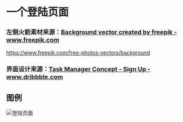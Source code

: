 # 一个登陆页面

### 左侧火箭素材来源：<a href="https://www.freepik.com/free-vector/modern-spaceship-background-with-flat-deisgn_2788041.htm#query=%20rocket&position=0">Background vector created by freepik - www.freepik.com</a>
https://www.freepik.com/free-photos-vectors/background

### 界面设计来源：<a href="https://dribbble.com/shots/2878911-To-Do-App-Concept-Sign-Up">Task Manager Concept - Sign Up - www.dribbble.com</a>


## 图例
![登陆页面](https://raw.githubusercontent.com/hjiachuang/Login-Page/master/resource/1.jpg)
